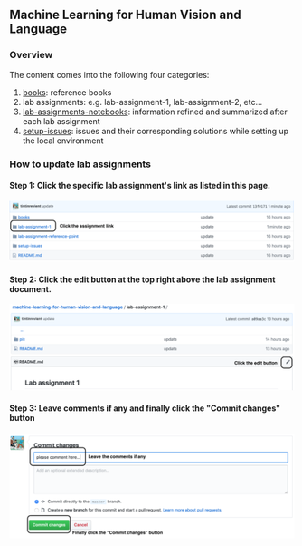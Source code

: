 ## Machine Learning for Human Vision and Language

### Overview

The content comes into the following four categories:
1. [books](https://github.com/tintinrevient/machine-learning-for-human-vision-and-language/tree/master/books): reference books
2. lab assignments: e.g. lab-assignment-1, lab-assignment-2, etc...
3. [lab-assignments-notebooks](https://github.com/tintinrevient/machine-learning-for-human-vision-and-language/tree/master/lab-assignments-notebooks): information refined and summarized after each lab assignment
4. [setup-issues](https://github.com/tintinrevient/machine-learning-for-human-vision-and-language/tree/master/setup-issues): issues and their corresponding solutions while setting up the local environment


### How to update lab assignments

#### Step 1: Click the specific lab assignment's link as listed in this page.
![step-1](./pix/step-1.png)

#### Step 2: Click the edit button at the top right above the lab assignment document.
![step-2](./pix/step-2.png)

#### Step 3: Leave comments if any and finally click the "Commit changes" button
![step-3](./pix/step-3.png)

